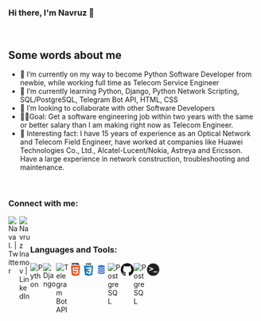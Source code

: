 ### Hi there, I'm Navruz 👋

<br />

## Some words about me

- 🔭 I’m currently on my way to become Python Software Developer from newbie, while working full time as Telecom Service Engineer
- 🌱 I’m currently learning Python, Django, Python Network Scripting, SQL/PostgreSQL, Telegram Bot API, HTML, CSS
- 👯 I’m looking to collaborate with other Software Developers  
- 🏋️‍♂️Goal: Get a software engineering job within two years with the same or better salary than I am making right now as Telecom Engineer.
- 💼 Interesting fact: I have 15 years of experience as an Optical Network and Telecom Field Engineer, have worked 
     at companies like Huawei Technologies Co., Ltd., Alcatel-Lucent/Nokia, Astreya and Ericsson.
     Have a large experience in network construction, troubleshooting and maintenance.

<br />


### Connect with me:

[<img align="left" alt="Nava I. | Twitter" width="22px" src="https://cdn.jsdelivr.net/npm/simple-icons@v3/icons/twitter.svg" />][twitter]
[<img align="left" alt="Navruz Inamov | LinkedIn" width="22px" src="https://cdn.jsdelivr.net/npm/simple-icons@v3/icons/linkedin.svg" />][linkedin]

<br />
<br />


### Languages and Tools: 

<img align="left" alt="Python" width="26px" src="https://icons.iconarchive.com/icons/papirus-team/papirus-apps/128/python-icon.png" />
<img align="left" alt="Django" width="26px" src="https://simpleicons.org/icons/django.svg" />
<img align="left" alt="Telegram Bot API" width="26px" src="https://simpleicons.org/icons/telegram.svg" />
<img align="left" alt="HTML5" width="26px" src="https://raw.githubusercontent.com/github/explore/80688e429a7d4ef2fca1e82350fe8e3517d3494d/topics/html/html.png" />
<img align="left" alt="CSS3" width="26px" src="https://raw.githubusercontent.com/github/explore/80688e429a7d4ef2fca1e82350fe8e3517d3494d/topics/css/css.png" />
<img align="left" alt="SQL" width="26px" src="https://raw.githubusercontent.com/github/explore/80688e429a7d4ef2fca1e82350fe8e3517d3494d/topics/sql/sql.png" />
<img align="left" alt="PostgreSQL" width="26px" src="https://simpleicons.org/icons/postgresql.svg" />
<img align="left" alt="GitHub" width="26px" src="https://raw.githubusercontent.com/github/explore/78df643247d429f6cc873026c0622819ad797942/topics/github/github.png" />
<img align="left" alt="PostgreSQL" width="26px" src="https://simpleicons.org/icons/pycharm.svg" />
<img align="left" alt="Terminal" width="26px" src="https://raw.githubusercontent.com/github/explore/80688e429a7d4ef2fca1e82350fe8e3517d3494d/topics/terminal/terminal.png" />




[twitter]: https://twitter.com/Nava_i
[linkedin]: https://www.linkedin.com/in/navruz-inamov-34510223
[github]: https://github.com/iNava
